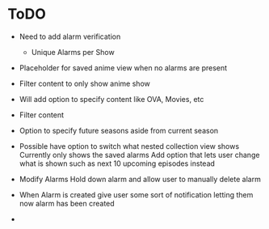 
# ToDO
* Need to add alarm verification
	* Unique Alarms per Show
* Placeholder for saved anime view when no alarms are present

* Filter content to only show anime show

* Will add option to specify content like OVA, Movies, etc

* Filter content

* Option to specify future seasons aside from current season

* Possible have option to switch what nested collection view shows
	Currently only shows the saved alarms
	Add option that lets user change what is shown such as next 10  upcoming episodes instead

* Modify Alarms
	Hold down alarm and allow user to manually delete alarm

* When Alarm is created give user some sort of notification letting them now alarm has been created

* 

